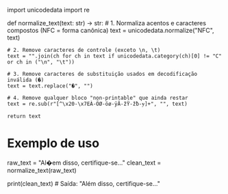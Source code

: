 import unicodedata
import re

def normalize_text(text: str) -> str:
    # 1. Normaliza acentos e caracteres compostos (NFC = forma canônica)
    text = unicodedata.normalize("NFC", text)
    
    # 2. Remove caracteres de controle (exceto \n, \t)
    text = "".join(ch for ch in text if unicodedata.category(ch)[0] != "C" or ch in ("\n", "\t"))
    
    # 3. Remove caracteres de substituição usados em decodificação inválida (�)
    text = text.replace("�", "")
    
    # 4. Remove qualquer bloco "non-printable" que ainda restar
    text = re.sub(r"[^\x20-\x7EÀ-ÖØ-öø-ÿĀ-žŸ-žƀ-ɏ]+", "", text)
    
    return text


# Exemplo de uso
raw_text = "Al�em disso, certifique-se..."
clean_text = normalize_text(raw_text)

print(clean_text)  # Saída: "Além disso, certifique-se..."